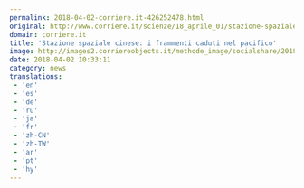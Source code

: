 ```yaml
---
permalink: 2018-04-02-corriere.it-426252478.html
original: http://www.corriere.it/scienze/18_aprile_01/stazione-spaziale-cinese-arrivo-terra-scende-pericolo-frammenti-43b47cb6-35d8-11e8-b2e5-b255d4399dd5.shtml
domain: corriere.it
title: 'Stazione spaziale cinese: i frammenti caduti nel pacifico'
image: http://images2.corriereobjects.it/methode_image/socialshare/2018/04/01/ac33a56c-35da-11e8-b2e5-b255d4399dd5.jpg
date: 2018-04-02 10:33:11
category: news
translations: 
 - 'en'
 - 'es'
 - 'de'
 - 'ru'
 - 'ja'
 - 'fr'
 - 'zh-CN'
 - 'zh-TW'
 - 'ar'
 - 'pt'
 - 'hy'
---
```


